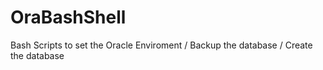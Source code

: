 # OraBashShell
Bash Scripts to set the Oracle Enviroment  / Backup the database  / Create the database
